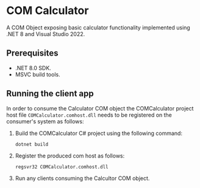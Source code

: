 # COM Calculator
A COM Object exposing basic calculator functionality implemented using .NET 8 and Visual Studio 2022.

## Prerequisites
* .NET 8.0 SDK.
* MSVC build tools.

## Running the client app
In order to consume the Calculator COM object the COMCalculator project host file `COMCalculator.comhost.dll` needs to be registered on the consumer's system as follows:
1. Build the COMCalculator C# project using the following command:
    ```shell
    dotnet build
    ```
2. Register the produced com host as follows:
    ```shell
    regsvr32 COMCalculator.comhost.dll
    ```
3. Run any clients consuming the Calcultor COM object.